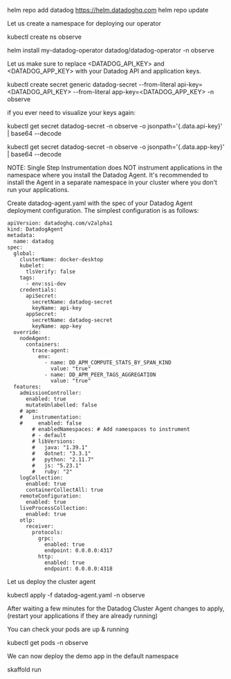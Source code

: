 helm repo add datadog https://helm.datadoghq.com
helm repo update

Let us create a namespace for deploying our operator

kubectl create ns observe

<!-- 
Let us switch namespace
kubectl config set-context --current --namespace=observe 
-->

helm install my-datadog-operator datadog/datadog-operator -n observe


Let us make sure to replace <DATADOG_API_KEY> and <DATADOG_APP_KEY> with your Datadog API and application keys.

kubectl create secret generic datadog-secret --from-literal api-key=<DATADOG_API_KEY> --from-literal app-key=<DATADOG_APP_KEY> -n observe

if you ever need to visualize your keys again:

kubectl get secret datadog-secret -n observe -o jsonpath='{.data.api-key}' | base64 --decode

kubectl get secret datadog-secret -n observe -o jsonpath='{.data.app-key}' | base64 --decode


NOTE:
Single Step Instrumentation does NOT instrument applications in the namespace where you install the Datadog Agent. It's recommended to install the Agent in a separate namespace in your cluster where you don't run your applications.


Create datadog-agent.yaml with the spec of your Datadog Agent deployment configuration. The simplest configuration is as follows:

```
apiVersion: datadoghq.com/v2alpha1
kind: DatadogAgent
metadata:
  name: datadog
spec:
  global:
    clusterName: docker-desktop
    kubelet:
      tlsVerify: false
    tags:
      - env:ssi-dev
    credentials:
      apiSecret:
        secretName: datadog-secret
        keyName: api-key
      appSecret:
        secretName: datadog-secret
        keyName: app-key
  override:
    nodeAgent:
      containers:
        trace-agent:
          env:
            - name: DD_APM_COMPUTE_STATS_BY_SPAN_KIND
              value: "true"
            - name: DD_APM_PEER_TAGS_AGGREGATION
              value: "true"
  features:
    admissionController:
      enabled: true
      mutateUnlabelled: false
    # apm:
    #   instrumentation:
    #     enabled: false
        # enabledNamespaces: # Add namespaces to instrument
        # - default
        # libVersions:
        #   java: "1.39.1"
        #   dotnet: "3.3.1"
        #   python: "2.11.7"
        #   js: "5.23.1"
        #   ruby: "2"
    logCollection:
      enabled: true
      containerCollectAll: true
    remoteConfiguration:
      enabled: true
    liveProcessCollection:
      enabled: true
    otlp:
      receiver:
        protocols:
          grpc:
            enabled: true
            endpoint: 0.0.0.0:4317
          http:
            enabled: true
            endpoint: 0.0.0.0:4318
```

Let us deploy the cluster agent 

kubectl apply -f datadog-agent.yaml -n observe

After waiting a few minutes for the Datadog Cluster Agent changes to apply, (restart your applications if they are already running)

You can check your pods are up & running

kubectl get pods -n observe

We can now deploy the demo app in the default namespace

skaffold run



